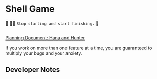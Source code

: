 # Shell Game

🦸 🦸‍♂️ `Stop starting and start finishing.` 🏁

##

[Planning Document: Hana and Hunter ](https://whimsical.com/finish-shell-game-N6EMmeatSNYDWUzFjmCrcY)

If you work on more than one feature at a time, you are guaranteed to multiply your bugs and your anxiety.

## Developer Notes
